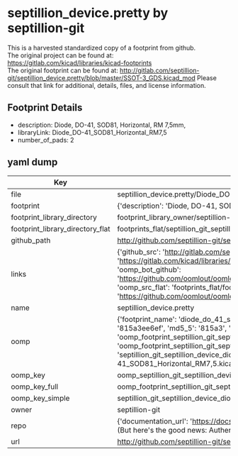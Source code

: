 # septillion_device.pretty by septillion-git  
This is a harvested standardized copy of a footprint from github.  
The original project can be found at:  
https://gitlab.com/kicad/libraries/kicad-footprints  
The original footprint can be found at:
http://gitlab.com/septillion-git/septillion_device.pretty/blob/master/SSOT-3_GDS.kicad_mod
Please consult that link for additional, details, files, and license information.  
## Footprint Details
* description: Diode, DO-41, SOD81, Horizontal, RM 7,5mm,  
* libraryLink: Diode_DO-41_SOD81_Horizontal_RM7,5  
* number_of_pads: 2  
## yaml dump  
| Key | Value |  
| --- | --- |  
| file | septillion_device.pretty/Diode_DO-41_SOD81_Horizontal_RM7,5.kicad_mod |  
| footprint | {'description': 'Diode, DO-41, SOD81, Horizontal, RM 7,5mm,', 'libraryLink': 'Diode_DO-41_SOD81_Horizontal_RM7,5', 'number_of_pads': 2} |  
| footprint_library_directory | footprint_library_owner/septillion-git_septillion_device.pretty |  
| footprint_library_directory_flat | footprints_flat/septillion_git_septillion_device_diode_do_41_sod81_horizontal_rm7,5/working |  
| github_path | http://github.com/septillion-git/septillion_device.pretty/blob/master/Diode_DO-41_SOD81_Horizontal_RM7,5.kicad_mod |  
| links | {'github_src': 'http://gitlab.com/septillion-git/septillion_device.pretty/blob/master/SSOT-3_GDS.kicad_mod', 'github_src_repo': 'https://gitlab.com/kicad/libraries/kicad-footprints', 'oomp_bot': 'footprints/septillion_git_septillion_device_diode_do_41_sod81_horizontal_rm7,5/working', 'oomp_bot_github': 'https://github.com/oomlout/oomlout_oomp_footprint_bot/tree/main/footprints/septillion_git_septillion_device_diode_do_41_sod81_horizontal_rm7,5/working', 'oomp_src_flat': 'footprints_flat/footprints_flat/septillion_git_septillion_device_diode_do_41_sod81_horizontal_rm7,5/working', 'oomp_src_flat_github': 'https://github.com/oomlout/oomlout_oomp_footprint_src/tree/main/footprints_flat/septillion_git_septillion_device_diode_do_41_sod81_horizontal_rm7,5/working'} |  
| name | septillion_device.pretty |  
| oomp | {'footprint_name': 'diode_do_41_sod81_horizontal_rm7,5', 'library_name': 'septillion_device', 'md5': '815a3ee6efaefceefc205eec690dd492', 'md5_10': '815a3ee6ef', 'md5_5': '815a3', 'md5_6': '815a3e', 'oomp_key': 'oomp_septillion_git_septillion_device_diode_do_41_sod81_horizontal_rm7,5', 'oomp_key_extra': 'oomp_footprint_septillion_git_septillion_device_diode_do_41_sod81_horizontal_rm7,5', 'oomp_key_full': 'oomp_footprint_septillion_git_septillion_device_diode_do_41_sod81_horizontal_rm7,5_815a3e', 'oomp_key_simple': 'septillion_git_septillion_device_diode_do_41_sod81_horizontal_rm7,5', 'original_filename': 'septillion_device.pretty/Diode_DO-41_SOD81_Horizontal_RM7,5.kicad_mod', 'owner_name': 'septillion_git'} |  
| oomp_key | oomp_septillion_git_septillion_device_diode_do_41_sod81_horizontal_rm7,5 |  
| oomp_key_full | oomp_footprint_septillion_git_septillion_device_diode_do_41_sod81_horizontal_rm7,5 |  
| oomp_key_simple | septillion_git_septillion_device_diode_do_41_sod81_horizontal_rm7,5 |  
| owner | septillion-git |  
| repo | {'documentation_url': 'https://docs.github.com/rest/overview/resources-in-the-rest-api#rate-limiting', 'message': "API rate limit exceeded for 84.66.173.59. (But here's the good news: Authenticated requests get a higher rate limit. Check out the documentation for more details.)"} |  
| url | http://github.com/septillion-git/septillion_device.pretty |  

